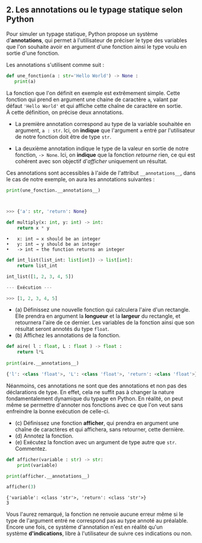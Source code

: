 ## 2. Les annotations ou le typage statique selon Python

Pour simuler un typage statique, Python propose un système d'**annotations**, qui permet à l'utilisateur de préciser le type des variables que l'on souhaite avoir en argument d'une fonction ainsi le type voulu en sortie d'une fonction.

Les annotations s'utilisent comme suit :

```python
def une_fonction(a : str='Hello World') -> None : 
   print(a)
```

La fonction que l'on définit en exemple est extrêmement simple. Cette fonction qui prend en argument une chaine de caractère `a`, valant par défaut `'Hello World'` et qui affiche cette chaîne de caractère en sortie.  
À cette définition, on précise deux annotations.

- La première annotation correspond au type de la variable souhaitée en argument, `a : str`. Ici, on **indique** que l'argument `a` entré par l'utilisateur de notre fonction doit être de type `str`.

- La deuxième annotation indique le type de la valeur en sortie de notre fonction, `-> None`. Ici, on **indique** que la fonction _retourne_ rien, ce qui est cohérent avec son objectif d'_afficher_ uniquement un résultat.

Ces annotations sont accessibles à l'aide de l'attribut `__annotations__`, dans le cas de notre exemple, on aura les annotations suivantes :

```python
print(une_fonction.__annotations__)



>>> {'a': str, 'return': None}
```

```python
def multiply(x: int, y: int) -> int:
    return x * y
```

	•	x: int → x should be an integer
	•	y: int → y should be an integer
	•	-> int → the function returns an integer

```python
def int_list(list_int: list[int]) -> list[int]:
    return list_int

int_list([1, 2, 3, 4, 5])

--- Exécution ---

>>> [1, 2, 3, 4, 5]
```

- (a) Définissez une nouvelle fonction qui calculera l'aire d'un rectangle. Elle prendra en argument la **longueur** et la **largeur** du rectangle, et retournera l'aire de ce dernier. Les variables de la fonction ainsi que son résultat seront annotés du type `float`.
- (b) Affichez les annotations de la fonction.

```python
def aire( l : float, L : float ) -> float :
    return l*L
    
print(aire.__annotations__)
```

```python
{'l': <class 'float'>, 'L': <class 'float'>, 'return': <class 'float'>}
```

Néanmoins, ces annotations ne sont que des annotations et non pas des déclarations de type. En effet, cela ne suffit pas à changer la nature fondamentalement dynamique du typage en Python. En réalité, on peut même se permettre d'annoter nos fonctions avec ce que l'on veut sans enfreindre la bonne exécution de celle-ci.

- (c) Définissez une fonction **afficher**, qui prendra en argument une chaîne de caractères et qui affichera, sans retourner, cette dernière.
- (d) Annotez la fonction.
- (e) Exécutez la fonction avec un argument de type autre que `str`. Commentez.

```python
def afficher(variable : str) -> str:
    print(variable)

print(afficher.__annotations__)

afficher(3)
```

```
{'variable': <class 'str'>, 'return': <class 'str'>}
3
```

Vous l'aurez remarqué, la fonction ne renvoie aucune erreur même si le type de l'argument entré ne correspond pas au type annoté au préalable. Encore une fois, ce système d'annotation n'est en réalité qu'un système **d'indications**, libre à l'utilisateur de suivre ces indications ou non. 

